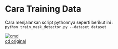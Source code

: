 # Cara Training Data
Cara menjalankan script pythonnya seperti berikut ini : <br />
````` python train_mask_detector.py --dataset dataset ````` <br />

<a href="https://ibb.co/yXRpMM1"><img src="https://i.ibb.co/TkT1nnS/cmd.png" alt="cmd" border="0"></a><br /><a target='_blank' href='https://imgbb.com/'>cd original</a><br />